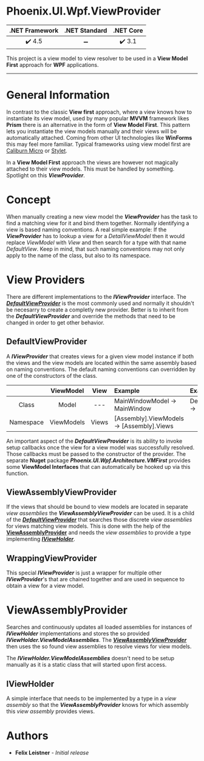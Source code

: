 # Phoenix.UI.Wpf.ViewProvider

| .NET Framework | .NET Standard | .NET Core |
| :-: | :-: | :-: |
| :heavy_check_mark: 4.5 | :heavy_minus_sign: | :heavy_check_mark: 3.1 |

This project is a view model to view resolver to be used in a **View Model First** approach for **WPF** applications.

___

# General Information

In contrast to the classic **View first** approach, where a view knows how to instantiate its view model, used by many popular **MVVM** framework likes **Prism** there is an alternative in the form of **View Model First**. This pattern lets you instantiate the view models manually and their views will be automatically attached. Coming from other UI technologies like **WinForms** this may feel more familiar. Typical frameworks using view model first are [Caliburn Micro](<https://caliburnmicro.com/>) or [Stylet](<https://github.com/canton7/Stylet>).

In a **View Model First** approach the views are however not magically attached to their view models. This must be handled by something. Spotlight on this ***ViewProvider***.

# Concept

When manually creating a new view model the ***ViewProvider*** has the task to find a matching view for it and bind them together. Normally identifying a view is based naming conventions. A real simple example: If the ***ViewProvider*** has to lookup a view for a *DetailViewModel* then it would replace *ViewModel* with *View* and then search for a type with that name *DefaultView*. Keep in mind, that such naming conventions may not only apply to the name of the class, but also to its namespace.

# View Providers

There are different implementations to the ***IViewProvider*** interface. The [***DefaultViewProvider***](#DefaultViewProvider) is the most commonly used and normally it shouldn't be necesarry to create a completly new provider. Better is to inherit from the ***DefaultViewProvider*** and override the methods that need to be changed in order to get other behavior.

## DefaultViewProvider

A ***IViewProvider*** that creates views for a given view model instance if both the views and the view models are located within the same assembly based on naming conventions. The default naming conventions can overridden by one of the constructors of the class.

| | ViewModel | View | Example | Example |
| :-: | :-: | :-: | :- | :- |
| Class | Model | --- | MainWindowModel → MainWindow |  DetailsViewModel → DetailsView |
| Namespace | ViewModels | Views | [Assembly].ViewModels → [Assembly].Views | |

An important aspect of the ***DefaultViewProvider*** is its ability to invoke setup callbacks once the view for a view model was successfully resolved. Those callbacks must be passed to the constructor of the provider. The separate **Nuget** package ***Phoenix.UI.Wpf.Architecture.VMFirst*** provides some **ViewModel Interfaces** that can automatically be hooked up via this function.

## ViewAssemblyViewProvider

If the views that should be bound to view models are located in separate _view assemblies_ the ***ViewAssemblyViewProvider*** can be used. It is a child of the [***DefaultViewProvider***](#DefaultViewProvider) that searches those discrete _view assemblies_ for views matching view models. This is done with the help of the [**ViewAssemblyProvider**](#ViewAssemblyProvider) and needs the _view assemblies_ to provide a type implementing [***IViewHolder***](#IViewHolder).

## WrappingViewProvider

This special ***IViewProvider*** is just a wrapper for multiple other ***IViewProvider***'s that are chained together and are used in sequence to obtain a view for a view model.

# ViewAssemblyProvider

Searches and continuously updates all loaded assemblies for instances of ***IViewHolder*** implementations and stores the so provided ***IViewHolder.ViewModelAssemblies***. The [***ViewAssemblyViewProvider***](#ViewAssemblyViewProvider) then uses the so found view assemblies to resolve views for view models.

The ***IViewHolder.ViewModelAssemblies*** doesn't need to be setup manually as it is a static class that will started upon first access.

## IViewHolder

A simple interface that needs to be implemented by a type in a _view assembly_ so that the ***ViewAssemblyProvider*** knows for which assembly this _view assembly_ provides views.

# Authors

* **Felix Leistner** - _Initial release_